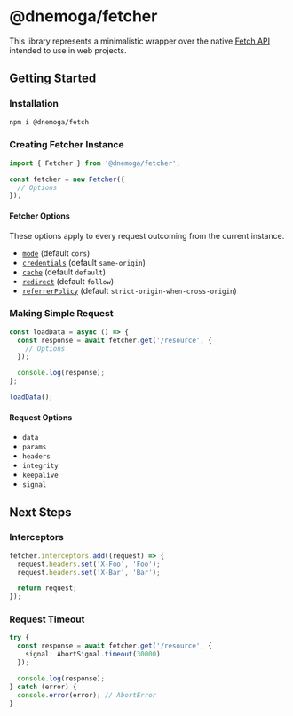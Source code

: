 # @dnemoga/fetcher
This library represents a minimalistic wrapper over the native [Fetch API](https://developer.mozilla.org/en-US/docs/Web/API/Fetch_API) intended to use in web projects.

## Getting Started
### Installation
```sh
npm i @dnemoga/fetch
```

### Creating Fetcher Instance
```ts
import { Fetcher } from '@dnemoga/fetcher';

const fetcher = new Fetcher({
  // Options
});
```

#### Fetcher Options
These options apply to every request outcoming from the current instance.
- [`mode`](https://developer.mozilla.org/en-US/docs/Web/API/Request/mode) (default `cors`)
- [`credentials`](https://developer.mozilla.org/en-US/docs/Web/API/Request/credentials) (default `same-origin`)
- [`cache`](https://developer.mozilla.org/en-US/docs/Web/API/Request/cache) (default `default`)
- [`redirect`](https://developer.mozilla.org/en-US/docs/Web/API/Request/redirect) (default `follow`)
- [`referrerPolicy`](https://developer.mozilla.org/en-US/docs/Web/API/Request/referrerPolicy) (default `strict-origin-when-cross-origin`)

### Making Simple Request
```ts
const loadData = async () => {
  const response = await fetcher.get('/resource', {
    // Options
  });

  console.log(response);
};

loadData();
```

#### Request Options
- `data`
- `params`
- `headers`
- `integrity`
- `keepalive`
- `signal`

## Next Steps
### Interceptors
```ts
fetcher.interceptors.add((request) => {
  request.headers.set('X-Foo', 'Foo');
  request.headers.set('X-Bar', 'Bar');

  return request;
});
```

### Request Timeout
```ts
try {
  const response = await fetcher.get('/resource', {
    signal: AbortSignal.timeout(30000)
  });

  console.log(response);
} catch (error) {
  console.error(error); // AbortError
}
```

